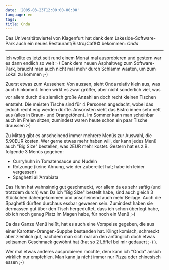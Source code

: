```yaml
---
date: '2005-03-23T12:00:00-00:00'
language: en
tags:
title: Onda
---
```



Das Universitätsviertel von Klagenfurt hat dank dem Lakeside-Software-Park auch ein neues Restaurant/Bistro/Cafß© bekommen: <em>Onda</em>

-------------------------------



Ich wollte es jetzt seit rund einem Monat mal ausprobieren und gestern war es dann endlich so weit :-) Dank dem neuen Asphaltweg zum Software-Park, braucht man auch nicht mal mehr durch Schlamm waaten, um zum Lokal zu kommen ;-) 

Zuerst etwas zum Aussehen: Von aussen, sieht Onda relativ klein aus, was auch hinkommt. Innen wirkt es zwar größer, aber nicht sonderlich viel, was vor allem durch die ziemlich große Anzahl an doch recht kleinen Tischen entsteht. Die meisten Tische sind für 4 Personen angedacht, wobei das jedoch recht eng werden dürfte. Ansonsten sieht das Bistro innen sehr nett aus (alles in Braun- und Orangetönen). Im Sommer kann man scheinbar auch im Freien sitzen; zumindest waren heute schon ein paar Tische draussen :-)

Zu Mittag gibt es anscheinend immer mehrere Menüs zur Auswahl, die 5.90EUR kosten. Wer gerne etwas mehr haben will, der kann jedes Menü auch "Big Size" bestellen, was 2EUR mehr kostet. Gestern hat es z.B. folgende 3 Menüs gegeben:

* Curryhuhn in Tomatensauce und Nudeln
* Rotzunge (keine Ahnung, wie der zubereitet hat; habe ich leider vergessen)
* Spaghetti all'Arrabiata

Das Huhn hat wahnsinnig gut geschmeckt, vor allem da es sehr saftig (und trotzdem durch) war. Da ich "Big Size" bestellt habe, sind auch gleich 3 Stückchen dahergekommen und anscheinend auch mehr Beilage. Auch die Spaghetti dürften durchaus essbar gewesen sein. Zumindest haben sie dermassen gut über den Tisch hergeduftet, dass ich schon überlegt habe, ob ich noch genug Platz im Magen habe, für noch ein Menü ;-)

Da das Ganze Menü heißt, hat es auch eine Vorspeise gegeben, die aus einer Karotten-Orangen-Suppbe bestanden hat. Klingt komisch, schmeckt aber ziemlich gut, nachdem man sich mal an den anfänglich doch etwas seltsamen Geschmack gewöhnt hat (hat so 2 Löffel bei mir gedauert ;-) ).

Wer mal etwas anderes ausprobieren möchte, dem kann ich "Onda" ansich wirklich nur empfehlen. Man kann ja nicht immer nur Pizza oder chinesisch essen ;-)